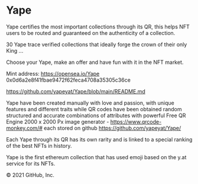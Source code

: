 # Yape

Yape certifies the most important collections through its QR, this helps NFT users to be routed and guaranteed on the authenticity of a collection.

30 Yape trace verified collections that ideally forge the crown of their only King ...

Choose your Yape, make an offer and have fun with it in the NFT market.

Mint address: https://opensea.io/Yape 0x0d6a2e8f41fbae9472f62feca4708a35305c36ce

https://github.com/yapeyat/Yape/blob/main/README.md

Yape have been created manually with love and passion, with unique features and different traits while QR codes have been obtained random structured and accurate combinations of attributes with powerful Free QR Engine 2000 x 2000 Px image generator -  https://www.qrcode-monkey.com/# 
each stored on github https://github.com/yapeyat/Yape/

Each Yape through its QR has its own rarity and is linked to a special ranking of the best NFTs in history.

Yape is the first ethereum collection that has used emoji based on the y.at service for its NFTs.

© 2021 GitHub, Inc.
